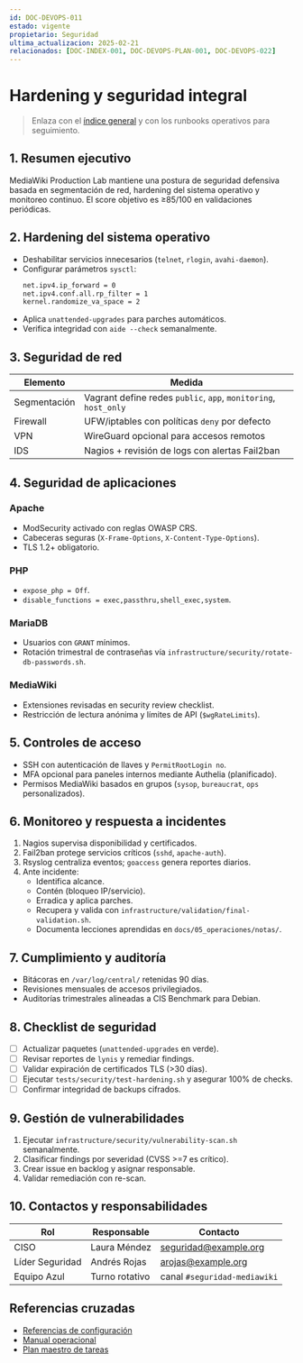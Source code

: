 ```yaml
---
id: DOC-DEVOPS-011
estado: vigente
propietario: Seguridad
ultima_actualizacion: 2025-02-21
relacionados: [DOC-INDEX-001, DOC-DEVOPS-PLAN-001, DOC-DEVOPS-022]
---
```

# Hardening y seguridad integral

> Enlaza con el [índice general](../../README.md) y con los runbooks operativos para seguimiento.

## 1. Resumen ejecutivo

MediaWiki Production Lab mantiene una postura de seguridad defensiva basada en segmentación de red, hardening del sistema operativo y monitoreo continuo. El score objetivo es ≥85/100 en validaciones periódicas.

## 2. Hardening del sistema operativo

- Deshabilitar servicios innecesarios (`telnet`, `rlogin`, `avahi-daemon`).
- Configurar parámetros `sysctl`:
  ```bash
  net.ipv4.ip_forward = 0
  net.ipv4.conf.all.rp_filter = 1
  kernel.randomize_va_space = 2
  ```
- Aplica `unattended-upgrades` para parches automáticos.
- Verifica integridad con `aide --check` semanalmente.

## 3. Seguridad de red

| Elemento | Medida |
| --- | --- |
| Segmentación | Vagrant define redes `public`, `app`, `monitoring`, `host_only` |
| Firewall | UFW/iptables con políticas `deny` por defecto |
| VPN | WireGuard opcional para accesos remotos |
| IDS | Nagios + revisión de logs con alertas Fail2ban |

## 4. Seguridad de aplicaciones

### Apache
- ModSecurity activado con reglas OWASP CRS.
- Cabeceras seguras (`X-Frame-Options`, `X-Content-Type-Options`).
- TLS 1.2+ obligatorio.

### PHP
- `expose_php = Off`.
- `disable_functions = exec,passthru,shell_exec,system`.

### MariaDB
- Usuarios con `GRANT` mínimos.
- Rotación trimestral de contraseñas vía `infrastructure/security/rotate-db-passwords.sh`.

### MediaWiki
- Extensiones revisadas en security review checklist.
- Restricción de lectura anónima y límites de API (`$wgRateLimits`).

## 5. Controles de acceso

- SSH con autenticación de llaves y `PermitRootLogin no`.
- MFA opcional para paneles internos mediante Authelia (planificado).
- Permisos MediaWiki basados en grupos (`sysop`, `bureaucrat`, `ops` personalizados).

## 6. Monitoreo y respuesta a incidentes

1. Nagios supervisa disponibilidad y certificados.
2. Fail2ban protege servicios críticos (`sshd`, `apache-auth`).
3. Rsyslog centraliza eventos; `goaccess` genera reportes diarios.
4. Ante incidente:
   - Identifica alcance.
   - Contén (bloqueo IP/servicio).
   - Erradica y aplica parches.
   - Recupera y valida con `infrastructure/validation/final-validation.sh`.
   - Documenta lecciones aprendidas en `docs/05_operaciones/notas/`.

## 7. Cumplimiento y auditoría

- Bitácoras en `/var/log/central/` retenidas 90 días.
- Revisiones mensuales de accesos privilegiados.
- Auditorías trimestrales alineadas a CIS Benchmark para Debian.

## 8. Checklist de seguridad

- [ ] Actualizar paquetes (`unattended-upgrades` en verde).
- [ ] Revisar reportes de `lynis` y remediar findings.
- [ ] Validar expiración de certificados TLS (>30 días).
- [ ] Ejecutar `tests/security/test-hardening.sh` y asegurar 100% de checks.
- [ ] Confirmar integridad de backups cifrados.

## 9. Gestión de vulnerabilidades

1. Ejecutar `infrastructure/security/vulnerability-scan.sh` semanalmente.
2. Clasificar findings por severidad (CVSS >=7 es crítico).
3. Crear issue en backlog y asignar responsable.
4. Validar remediación con re-scan.

## 10. Contactos y responsabilidades

| Rol | Responsable | Contacto |
| --- | --- | --- |
| CISO | Laura Méndez | seguridad@example.org |
| Líder Seguridad | Andrés Rojas | arojas@example.org |
| Equipo Azul | Turno rotativo | canal `#seguridad-mediawiki` |

## Referencias cruzadas

- [Referencias de configuración](../configuracion/referencia_configuracion_mediawiki.md)
- [Manual operacional](../../05_operaciones/manual_operaciones_mediawiki.md)
- [Plan maestro de tareas](../plan_tareas_mediawiki.md)
